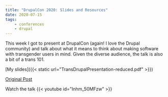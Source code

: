 ```yaml
---
title: "DrupalCon 2020: Slides and Resources"
date: 2020-07-15
tags: 
    - conferences
    - drupal
---
```


This week I got to present at DrupalCon (again! I love the Drupal community) and talk about what it means to think about making software with transgender users in mind.  Given the diverse audience, the talk is also a bit of a trans 101.  


[My slides]({{< static url="TransDrupalPresentation-reduced.pdf" >}})

[Original Post](https://events.drupal.org/global2020/sessions/trans-drupal-designing-transgender-users-mind)

Watch the talk
{{< youtube id="Inhm_50MFzw" >}}

